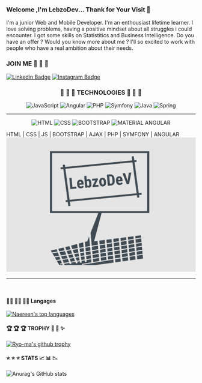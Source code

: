 ### Welcome ,I'm LebzoDev... Thank for Your Visit 👋 
I'm a junior Web and Mobile Developer. I'm an enthousiast lifetime learner. I love solving problems, having a positive mindset about all struggles i could encounter. I got some skills on Statistitics and Business Intelligence. Do you have an offer ? Would you know more about me ? I'll so excited to work with people who have a real ambition about their needs.

### JOIN ME :stars: :stars: :stars: <div>

 
[![Linkedin Badge](https://img.shields.io/badge/-LebouDieye-blue?style=flat-square&logo=Linkedin&logoColor=white&link=https://www.linkedin.com/in/lebou-dieye-30843b174/)](https://www.linkedin.com/in/lebou-dieye-30843b174/)
[![Instagram Badge](https://img.shields.io/badge/-Lebzodev-purple?style=flat-square&logo=instagram&logoColor=white&link=https://www.instagram.com/lebzo_dev/)](https://www.instagram.com/lebzo_dev/)

### <div align="center">  :stars: :stars: :stars: TECHNOLOGIES :stars: :stars: :stars: </div>
<div align="center">
 
![JavaScript](https://img.shields.io/badge/-JavaScript-white?style=for-the-badge&logo=javascript&color=F7DF1E&labelColor=F7DF1E&logoColor=000000)
![Angular](https://img.shields.io/badge/-Angular-black?style=for-the-badge&logo=Angular&labelColor=DD0031&color=DD0031)
![PHP](https://img.shields.io/badge/-Php-black?style=for-the-badge&logo=php&labelColor=777BB4&color=777BB4&logoColor=ffffff)
![Symfony](https://img.shields.io/badge/-Symfony-black?style=for-the-badge&logo=Symfony&labelColor=000000&color=000000)
![Java](https://img.shields.io/badge/-Java-black?style=for-the-badge&logo=java&labelColor=007396&color=007396&logoColor=ffffff)
![Spring](https://img.shields.io/badge/-Spring-black?style=for-the-badge&logo=Spring&labelColor=6DB33F&color=6DB33F&logoColor=ffffff)

<hr>

![HTML](https://img.shields.io/badge/-HTML5-white?style=for-the-badge&logo=HTML5&color=ffffff&labelColor=E34F26&logoColor=ffffff)
![CSS](https://img.shields.io/badge/-CSS3-white?style=for-the-badge&logo=CSS3&color=1572B6&labelColor=1572B6&logoColor=ffffff)
![BOOTSTRAP](https://img.shields.io/badge/-BOOTSRAP-white?style=for-the-badge&logo=bootstrap&color=7952B3&labelColor=7952B3&logoColor=ffffff)
![MATERIAL ANGULAR](https://img.shields.io/badge/-MATERIAL_Angular-white?style=for-the-badge&logo=Material-ui&color=0081CB&labelColor=0081CB&logoColor=ffffff)
</div>

 


HTML | CSS | JS | BOOTSTRAP | AJAX | PHP | SYMFONY | ANGULAR ![Alt Text](https://github.com/LebzoDev/LebzoDev/blob/main/Desktop.png)

<hr>
<br/>
<!--
**LebzoDev/LebzoDev** is a ✨ _special_ ✨ repository because its `README.md` (this file) appears on your GitHub profile.
Here are some ideas to get you started:
-->

#### :man_technologist:  :man_technologist: :man_technologist: Langages 
[![Naereen's top languages](https://github-readme-stats.vercel.app/api/top-langs/?username=Lebzodev&theme=red-yellow)](https://github.com/anuraghazra/github-readme-stats)

#### :trophy:  :trophy:  :trophy: TROPHY :tada: :confetti_ball: :sparkles:
[![Ryo-ma's github trophy](https://github-profile-trophy.vercel.app/?username=Lebzodev&row=1)](https://github.com/ryo-ma/github-profile-trophy)

#### :star:  :star:  :star: STATS  :chart_with_upwards_trend: :bar_chart: :chart_with_downwards_trend:
![Anurag's GitHub stats](https://github-readme-stats.vercel.app/api?username=LebzoDev&show_icons=true&theme=radical)
